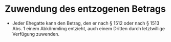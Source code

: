 # Zuwendung des entzogenen Betrags

- Jeder Ehegatte kann den Betrag, den er nach § 1512 oder nach § 1513 Abs. 1 einem Abkömmling entzieht, auch einem Dritten durch letztwillige Verfügung zuwenden.

